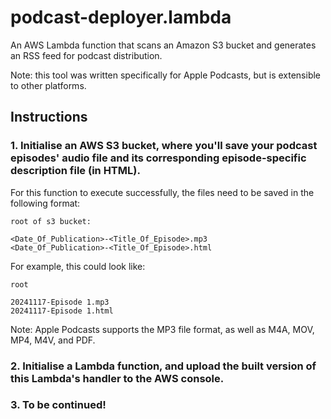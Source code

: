 # podcast-deployer.lambda

An AWS Lambda function that scans an Amazon S3 bucket and generates an RSS feed for podcast distribution.

Note: this tool was written specifically for Apple Podcasts, but is extensible to other platforms.

## Instructions

### 1. Initialise an AWS S3 bucket, where you'll save your podcast episodes' audio file and its corresponding episode-specific description file (in HTML).

For this function to execute successfully, the files need to be saved in the following format:

```
root of s3 bucket:

<Date_Of_Publication>-<Title_Of_Episode>.mp3
<Date_Of_Publication>-<Title_Of_Episode>.html
```

For example, this could look like:

```
root

20241117-Episode 1.mp3
20241117-Episode 1.html
```

Note: Apple Podcasts supports the MP3 file format, as well as M4A, MOV, MP4, M4V, and PDF.

### 2. Initialise a Lambda function, and upload the built version of this Lambda's handler to the AWS console.

### 3. To be continued!
